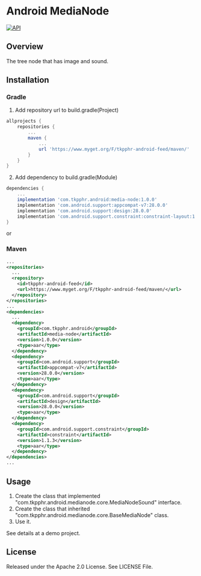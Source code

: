 # Android MediaNode
<a target="_blank" href="https://developer.android.com/reference/android/os/Build.VERSION_CODES.html#ICE_CREAM_SANDWICH"><img src="https://img.shields.io/badge/API-14%2B-blue.svg?style=flat" alt="API" /></a>

## Overview
The tree node that has image and sound.

## Installation

### Gradle
1. Add repository url to build.gradle(Project)
```groovy
allprojects {
    repositories {
        ...
        maven {
            ...
            url 'https://www.myget.org/F/tkpphr-android-feed/maven/'
        }
    }
}
```

2. Add dependency to build.gradle(Module)
```groovy
dependencies {
    ...
    implementation 'com.tkpphr.android:media-node:1.0.0'
    implementation 'com.android.support:appcompat-v7:28.0.0'
    implementation 'com.android.support:design:28.0.0'
    implementation 'com.android.support.constraint:constraint-layout:1.1.3'
}
```

or

### Maven
```xml
...
<repositories>
  ...
  <repository>
    <id>tkpphr-android-feed</id>
    <url>https://www.myget.org/F/tkpphr-android-feed/maven/</url>
  </repository>
</repositories>
...
<dependencies>
  ...
  <dependency>
    <groupId>com.tkpphr.android</groupId>
    <artifactId>media-node</artifactId>
    <version>1.0.0</version>
    <type>aar</type>
  </dependency>
  <dependency>
    <groupId>com.android.support</groupId>
    <artifactId>appcompat-v7</artifactId>
    <version>28.0.0</version>
    <type>aar</type>
  </dependency>
  <dependency>
    <groupId>com.android.support</groupId>
    <artifactId>design</artifactId>
    <version>28.0.0</version>
    <type>aar</type>
  </dependency>
  <dependency>
    <groupId>com.android.support.constraint</groupId>
    <artifactId>constraint</artifactId>
    <version>1.1.3</version>
    <type>aar</type>
  </dependency>
</dependencies>
...
```

## Usage
1. Create the class that implemented "com.tkpphr.android.medianode.core.MediaNodeSound" interface.
2. Create the class that inherited "com.tkpphr.android.medianode.core.BaseMediaNode" class.
3. Use it.

See details at a demo project.

## License
Released under the Apache 2.0 License.
See LICENSE File.